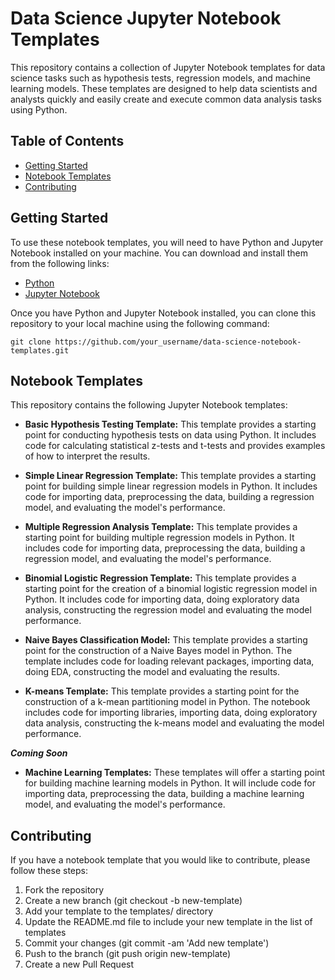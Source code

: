 # Data Science Jupyter Notebook Templates

This repository contains a collection of Jupyter Notebook templates for data science tasks such as hypothesis tests, regression models, and machine learning models. These templates are designed to help data scientists and analysts quickly and easily create and execute common data analysis tasks using Python.

## Table of Contents
- [Getting Started](#Getting-Started)
- [Notebook Templates](#Notebook-Templates)
- [Contributing](#Contributing)

## Getting Started
To use these notebook templates, you will need to have Python and Jupyter Notebook installed on your machine. You can download and install them from the following links:

- [Python](https://www.python.org/downloads/) 
- [Jupyter Notebook](https://jupyter.org/install)

Once you have Python and Jupyter Notebook installed, you can clone this repository to your local machine using the following command:

```git clone https://github.com/your_username/data-science-notebook-templates.git```

## Notebook Templates
This repository contains the following Jupyter Notebook templates:

- **Basic Hypothesis Testing Template:** This template provides a starting point for conducting hypothesis tests on data using Python. It includes code for calculating statistical z-tests and t-tests and provides examples of how to interpret the results.

- **Simple Linear Regression Template:** This template provides a starting point for building simple linear regression models in Python. It includes code for importing data, preprocessing the data, building a regression model, and evaluating the model's performance.

- **Multiple Regression Analysis Template:** This template provides a starting point for building multiple regression models in Python. It includes code for importing data, preprocessing the data, building a regression model, and evaluating the model's performance.

- **Binomial Logistic Regression Template:** This template provides a starting point for the creation of a binomial logistic regression model in Python. It includes code for importing data, doing exploratory data analysis, constructing the regression model and evaluating the model performance.  

- **Naive Bayes Classification Model:** This template provides a starting point for the construction of a Naive Bayes model in Python. The template includes code for loading relevant packages, importing data, doing EDA, constructing the model and evaluating the results.

- **K-means Template:** This template provides a starting point for the construction of a k-mean partitioning model in Python. The notebook includes code for importing libraries, importing data, doing exploratory data analysis, constructing the k-means model and evaluating the model performance.

***Coming Soon***
- **Machine Learning Templates:** These templates will offer a starting point for building machine learning models in Python. It will include code for importing data, preprocessing the data, building a machine learning model, and evaluating the model's performance.

## Contributing
If you have a notebook template that you would like to contribute, please follow these steps:

1. Fork the repository
2. Create a new branch (git checkout -b new-template)
3. Add your template to the templates/ directory
4. Update the README.md file to include your new template in the list of templates
5. Commit your changes (git commit -am 'Add new template')
6. Push to the branch (git push origin new-template)
7. Create a new Pull Request
